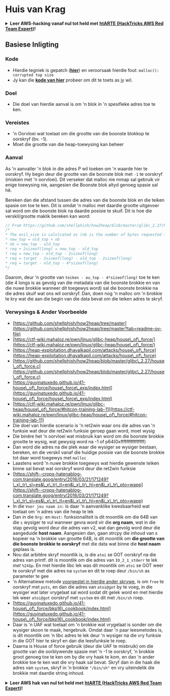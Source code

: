 # Huis van Krag

<details>

<summary><strong>Leer AWS-hacking vanaf nul tot held met</strong> <a href="https://training.hacktricks.xyz/courses/arte"><strong>htARTE (HackTricks AWS Red Team Expert)</strong></a><strong>!</strong></summary>

Ander maniere om HackTricks te ondersteun:

* As jy jou **maatskappy geadverteer wil sien in HackTricks** of **HackTricks in PDF wil aflaai** Kyk na die [**INSKRYWINGSPLANNE**](https://github.com/sponsors/carlospolop)!
* Kry die [**amptelike PEASS & HackTricks swag**](https://peass.creator-spring.com)
* Ontdek [**Die PEASS Familie**](https://opensea.io/collection/the-peass-family), ons versameling eksklusiewe [**NFTs**](https://opensea.io/collection/the-peass-family)
* **Sluit aan by die** 💬 [**Discord-groep**](https://discord.gg/hRep4RUj7f) of die [**telegram-groep**](https://t.me/peass) of **volg** ons op **Twitter** 🐦 [**@hacktricks\_live**](https://twitter.com/hacktricks\_live)**.**
* **Deel jou haktruuks deur PR's in te dien by die** [**HackTricks**](https://github.com/carlospolop/hacktricks) en [**HackTricks Cloud**](https://github.com/carlospolop/hacktricks-cloud) github-opslag.

</details>

## Basiese Inligting

### Kode

* Hierdie tegniek is gepatch ([**hier**](https://sourceware.org/git/?p=glibc.git;a=commitdiff;h=30a17d8c95fbfb15c52d1115803b63aaa73a285c)) en veroorsaak hierdie fout: `malloc(): corrupted top size`
* Jy kan die [**kode van hier**](https://guyinatuxedo.github.io/41-house\_of\_force/house\_force\_exp/index.html) probeer om dit te toets as jy wil.

### Doel

* Die doel van hierdie aanval is om 'n blok in 'n spesifieke adres toe te ken.

### Vereistes

* 'n Oorvloei wat toelaat om die grootte van die boonste blokkop te oorskryf (bv. -1).
* Moet die grootte van die heap-toewysing kan beheer

### Aanval

As 'n aanvaller 'n blok in die adres P wil toeken om 'n waarde hier te oorskryf. Hy begin deur die grootte van die boonste blok met `-1` te oorskryf (miskien met 'n oorvloei). Dit verseker dat malloc nie mmap sal gebruik vir enige toewysing nie, aangesien die Boonste blok altyd genoeg spasie sal hê.

Bereken dan die afstand tussen die adres van die boonste blok en die teiken spasie om toe te ken. Dit is omdat 'n malloc met daardie grootte uitgevoer sal word om die boonste blok na daardie posisie te skuif. Dit is hoe die verskil/grootte maklik bereken kan word:
```c
// From https://github.com/shellphish/how2heap/blob/master/glibc_2.27/house_of_force.c#L59C2-L67C5
/*
* The evil_size is calulcated as (nb is the number of bytes requested + space for metadata):
* new_top = old_top + nb
* nb = new_top - old_top
* req + 2sizeof(long) = new_top - old_top
* req = new_top - old_top - 2sizeof(long)
* req = target - 2sizeof(long) - old_top - 2sizeof(long)
* req = target - old_top - 4*sizeof(long)
*/
```
Daarom, deur 'n grootte van `teiken - ou_top - 4*sizeof(long)` toe te ken (die 4 longs is as gevolg van die metadata van die boonste brokkie en van die nuwe brokkie wanneer dit toegewys word) sal die boonste brokkie na die adres skuif wat ons wil oorskryf. Dan, doen nog 'n malloc om 'n brokkie te kry wat die aan die begin van die data bevat om die teiken adres te skryf.

### Verwysings & Ander Voorbeelde

* [https://github.com/shellphish/how2heap/tree/master](https://github.com/shellphish/how2heap/tree/master?tab=readme-ov-file)
* [https://ctf-wiki.mahaloz.re/pwn/linux/glibc-heap/house\_of\_force/](https://ctf-wiki.mahaloz.re/pwn/linux/glibc-heap/house\_of\_force/)
* [https://heap-exploitation.dhavalkapil.com/attacks/house\_of\_force](https://heap-exploitation.dhavalkapil.com/attacks/house\_of\_force)
* [https://github.com/shellphish/how2heap/blob/master/glibc\_2.27/house\_of\_force.c](https://github.com/shellphish/how2heap/blob/master/glibc\_2.27/house\_of\_force.c)
* [https://guyinatuxedo.github.io/41-house\_of\_force/house\_force\_exp/index.html](https://guyinatuxedo.github.io/41-house\_of\_force/house\_force\_exp/index.html)
* [https://ctf-wiki.mahaloz.re/pwn/linux/glibc-heap/house\_of\_force/#hitcon-training-lab-11](https://ctf-wiki.mahaloz.re/pwn/linux/glibc-heap/house\_of\_force/#hitcon-training-lab-11)
* Die doel van hierdie scenario is 'n ret2win waar ons die adres van 'n funksie wat deur die ret2win funksie geroep gaan word, moet wysig
* Die binêre het 'n oorvloei wat misbruik kan word om die boonste brokkie grootte te wysig, wat gewysig word na -1 of p64(0xffffffffffffffff)
* Dan word die adres na die plek waar die wysiger se wysiger bestaan, bereken, en die verskil vanaf die huidige posisie van die boonste brokkie tot daar word toegewys met `malloc`
* Laastens word 'n nuwe brokkie toegewys wat hierdie gewenste teiken binne sal bevat wat oorskryf word deur die ret2win funksie
* [https://shift--crops-hatenablog-com.translate.goog/entry/2016/03/21/171249?\_x\_tr\_sl=es&\_x\_tr\_tl=en&\_x\_tr\_hl=en&\_x\_tr\_pto=wapp](https://shift--crops-hatenablog-com.translate.goog/entry/2016/03/21/171249?\_x\_tr\_sl=es&\_x\_tr\_tl=en&\_x\_tr\_hl=en&\_x\_tr\_pto=wapp)
* In die `Voer jou naam in:` is daar 'n aanvanklike kwesbaarheid wat toelaat om 'n adres van die heap te lek
* Dan in die `Org:` en `Host:` funksionaliteit is dit moontlik om die 64B van die `s` wysiger te vul wanneer gevra word vir die **org naam**, wat in die stap gevolg word deur die adres van v2, wat dan gevolg word deur die aangeduide **host naam**. Aangesien dan, gaan strcpy die inhoud van s kopieer na 'n brokkie van grootte 64B, is dit moontlik om **die grootte van die boonste brokkie te oorskryf** met die data wat binne die **host naam** geplaas is.
* Nou dat arbitêre skryf moontlik is, is die `atoi` se GOT oorskryf na die adres van printf. dit is moontlik om die adres van `IO_2_1_stderr` te lek _met_ `%24$p`. En met hierdie libc lek was dit moontlik om `atoi` se GOT weer te oorskryf met die adres na `system` en dit te roep deur `/bin/sh` as parameter te gee
* 'n Alternatiewe metode [voorgestel in hierdie ander skrywe](https://ctf-wiki.mahaloz.re/pwn/linux/glibc-heap/house\_of\_force/#2016-bctf-bcloud), is om `free` te oorskryf met `puts`, en dan die adres van `atoi@got` by te voeg, in die wysiger wat later vrygelaat sal word sodat dit gelek word en met hierdie lek weer `atoi@got` oorskryf met `system` en dit met `/bin/sh` roep.
* [https://guyinatuxedo.github.io/41-house\_of\_force/bkp16\_cookbook/index.html](https://guyinatuxedo.github.io/41-house\_of\_force/bkp16\_cookbook/index.html)
* Daar is 'n UAF wat toelaat om 'n brokkie wat vrygelaat is sonder om die wysiger skoon te maak, hergebruik. Omdat daar 'n paar leesmetodes is, is dit moontlik om 'n libc adres te lek deur 'n wysiger na die vry funksie in die GOT hier te skryf en dan die leesfunksie te roep.
* Daarna is House of force gebruik (deur die UAF te misbruik) om die grootte van die oorblywende spasie met 'n -1 te oorskryf, 'n brokkie groot genoeg toe te ken om by die vry haak te kom, en dan 'n ander brokkie toe te ken wat die vry haak sal bevat. Skryf dan in die haak die adres van `system`, skryf in 'n brokkie `"/bin/sh"` en vry uiteindelik die brokkie met daardie string inhoud.

<details>

<summary><strong>Leer AWS hak van nul tot held met</strong> <a href="https://training.hacktricks.xyz/courses/arte"><strong>htARTE (HackTricks AWS Red Team Expert)</strong></a><strong>!</strong></summary>

Ander maniere om HackTricks te ondersteun:

* As jy jou **maatskappy geadverteer wil sien in HackTricks** of **HackTricks in PDF wil aflaai** Kyk na die [**INSKRYWINGSPLANNE**](https://github.com/sponsors/carlospolop)!
* Kry die [**amptelike PEASS & HackTricks swag**](https://peass.creator-spring.com)
* Ontdek [**Die PEASS Familie**](https://opensea.io/collection/the-peass-family), ons versameling eksklusiewe [**NFTs**](https://opensea.io/collection/the-peass-family)
* **Sluit aan by die** 💬 [**Discord groep**](https://discord.gg/hRep4RUj7f) of die [**telegram groep**](https://t.me/peass) of **volg** ons op **Twitter** 🐦 [**@hacktricks\_live**](https://twitter.com/hacktricks\_live)**.**
* **Deel jou haktruuks deur PRs in te dien by die** [**HackTricks**](https://github.com/carlospolop/hacktricks) en [**HackTricks Cloud**](https://github.com/carlospolop/hacktricks-cloud) github repos.

</details>
